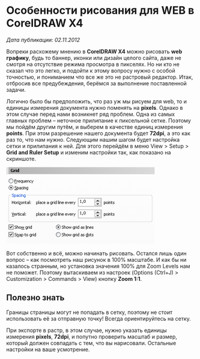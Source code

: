 # Особенности рисования для WEB в CorelDRAW X4

_Дата публикации: 02.11.2012_

Вопреки расхожему мнению в **CorelDRAW X4** можно рисовать **web графику**, будь то баннер, иконки или дизайн целого сайта, даже не смотря на отсутствие режима просмотра в пикселях. Но ни кто не сказал что это легко, и подойти к этому вопросу нужно с особой точностью, и пониманием что все же это не растровый редактор. Итак, отбросив все предубеждения, берёмся за выполнение поставленной задачи.  

Логично было бы предположить, что раз уж мы рисуем для web, то и единицы измерения документа нужно поменять на **pixels**. Однако в этом случае перед нами возникнет ряд проблем. Одна из самых главных проблем – неточное прилипание к пиксельной сетке. Поэтому мы пойдём другим путём, и выберем в качестве единиц измерения **points**. При этом разрешение нашего документа будет **72dpi**, а это как раз то, что нам нужно. Следующим нашим шагом будет настройка сетки и прилипания к ней. Для этого перейдём в меню View > Setup > **Grid and Ruler Setup** и изменим настройки так, как показано на скриншоте.  

![Особенности рисования для WEB в CorelDRAW X4](1.png)

Вот собственно и всё, можно начинать рисовать. Остался лишь один вопрос – как посмотреть наш рисунок в 100% масштабе. И как бы ни казалось странным, но установка значения 100% для Zoom Levels нам не поможет. Поэтому вытаскиваем из настроек (Options (Ctrl+J) > Customization > Commands > View) кнопку **Zoom 1:1**.  

## Полезно знать

Границы страницы могут не попадать в сетку, поэтому не стоит использовать её за отправную точку! Всегда ориентируйтесь на сетку.  

При экспорте в растр, в этом случае, нужно указать единицы измерения **pixels**, **72dpi**, и попутно проверить масштаб и размер, который должен совпадать с тем, что вы нарисовали. Остальные настройки на ваше усмотрение.
